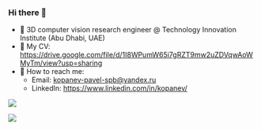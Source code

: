 ### Hi there 👋

<!--
**KopanevPavel/kopanevpavel** is a ✨ _special_ ✨ repository because its `README.md` (this file) appears on your GitHub profile.

Here are some ideas to get you started:

- 🔭 I’m currently working on ...
- 🌱 I’m currently learning ...
- 👯 I’m looking to collaborate on ...
- 🤔 I’m looking for help with ...
- 💬 Ask me about ...
- 📫 How to reach me: ...
- 😄 Pronouns: ...
- ⚡ Fun fact: ...
-->

- 🔭 3D computer vision research engineer @ Technology Innovation Institute (Abu Dhabi, UAE)
- 📖 My CV: https://drive.google.com/file/d/1I8WPumW65i7gRZT9mw2uZDVqwAoWMyTm/view?usp=sharing
- 👀 How to reach me: 
  -  Email: kopanev-pavel-spb@yandex.ru 
  -  LinkedIn: https://www.linkedin.com/in/kopanev/ 

![](https://komarev.com/ghpvc/?username=kopanevpavel)


![](https://github-readme-stats.vercel.app/api?username=kopanevpavel&show_icons=true&hide=contribs,prs&theme=radical)

